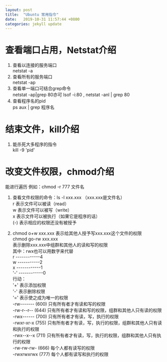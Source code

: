 ```yaml
---
layout: post
title:  "Ubuntu 常用指令"
date:   2019-10-31 11:57:44 +0800
categories: jekyll update
---
```

# 查看端口占用，Netstat介绍    
 1. 查看以连接的服务端口  
       netstat -a  
 2. 查看所有的服务端口  
      netstat -ap  
 3. 查看单一端口可结合grep命令  
      netstat -ap|grep 80亦可 lsof -i:80 , netstat -anl | grep 80
 4. 查看程序名的pid  
      ps aux | grep 程序名

# 结束文件，kill介绍    
 1. 能杀死大多程序的指令  
    kill -9 'pid'

# 改变文件权限，chmod介绍  
能进行遍历 例如：chmod -r 777 文件名

1. 查看文件权限的命令：ls -l xxx.xxx （xxx.xxx是文件名）  
r 表示文件可以被读（read）  
w 表示文件可以被写（write）  
x 表示文件可以被执行（如果它是程序的话）  
(-) 表示相应的权限还没有被授予  

2. chmod o+w xxx.xxx
表示给其他人授予写xxx.xxx这个文件的权限  
chmod go-rw xxx.xxx  
表示删除xxx.xxx中组群和其他人的读和写的权限  
其中：rwx也可以用数字来代替  
r ------------4  
w -----------2  
x ------------1  
'-' ------------0  
行动：  
'+' 表示添加权限  
'-' 表示删除权限  
'=' 表示使之成为唯一的权限  
-rw------- (600) 只有所有者才有读和写的权限  
-rw-r--r-- (644) 只有所有者才有读和写的权限，组群和其他人只有读的权限  
-rwx------ (700) 只有所有者才有读，写，执行的权限  
-rwxr-xr-x (755) 只有所有者才有读，写，执行的权限，组群和其他人只有读和执行的权限  
-rwx--x--x (711) 只有所有者才有读，写，执行的权限，组群和其他人只有执行的权限  
-rw-rw-rw- (666) 每个人都有读写的权限  
-rwxrwxrwx (777) 每个人都有读写和执行的权限  



